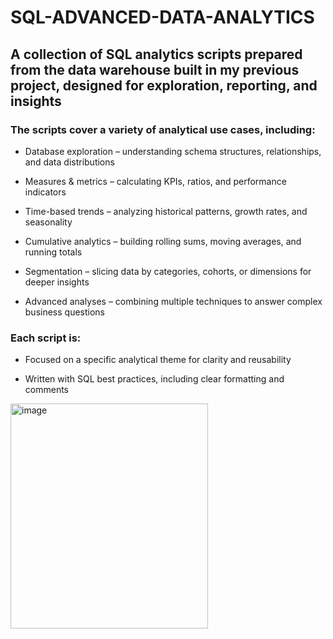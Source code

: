 # SQL-ADVANCED-DATA-ANALYTICS

## A collection of SQL analytics scripts prepared from the data warehouse built in my previous project, designed for exploration, reporting, and insights



### The scripts cover a variety of analytical use cases, including:

- Database exploration – understanding schema structures, relationships, and data distributions

- Measures & metrics – calculating KPIs, ratios, and performance indicators

- Time-based trends – analyzing historical patterns, growth rates, and seasonality

- Cumulative analytics – building rolling sums, moving averages, and running totals

- Segmentation – slicing data by categories, cohorts, or dimensions for deeper insights

- Advanced analyses – combining multiple techniques to answer complex business questions

### Each script is:

- Focused on a specific analytical theme for clarity and reusability

- Written with SQL best practices, including clear formatting and comments



<img width="316" height="360" alt="image" src="https://github.com/user-attachments/assets/71fb9fab-1038-4bb0-bc6c-e9a64f3a01fe" />

